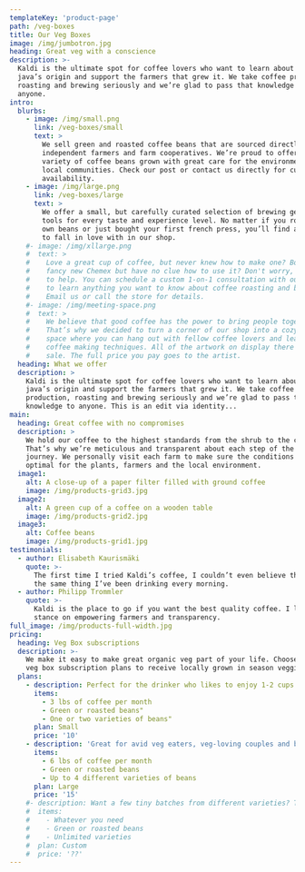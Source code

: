 ```yaml
---
templateKey: 'product-page'
path: /veg-boxes
title: Our Veg Boxes
image: /img/jumbotron.jpg
heading: Great veg with a conscience
description: >-
  Kaldi is the ultimate spot for coffee lovers who want to learn about their
  java’s origin and support the farmers that grew it. We take coffee production,
  roasting and brewing seriously and we’re glad to pass that knowledge to
  anyone.
intro:
  blurbs:
    - image: /img/small.png
      link: /veg-boxes/small
      text: >
        We sell green and roasted coffee beans that are sourced directly from
        independent farmers and farm cooperatives. We’re proud to offer a
        variety of coffee beans grown with great care for the environment and
        local communities. Check our post or contact us directly for current
        availability.
    - image: /img/large.png
      link: /veg-boxes/large
      text: >
        We offer a small, but carefully curated selection of brewing gear and
        tools for every taste and experience level. No matter if you roast your
        own beans or just bought your first french press, you’ll find a gadget
        to fall in love with in our shop.
    #- image: /img/xllarge.png
    #  text: >
    #    Love a great cup of coffee, but never knew how to make one? Bought a
    #    fancy new Chemex but have no clue how to use it? Don't worry, we’re here
    #    to help. You can schedule a custom 1-on-1 consultation with our baristas
    #    to learn anything you want to know about coffee roasting and brewing.
    #    Email us or call the store for details.
    #- image: /img/meeting-space.png
    #  text: >
    #    We believe that good coffee has the power to bring people together.
    #    That’s why we decided to turn a corner of our shop into a cozy meeting
    #    space where you can hang out with fellow coffee lovers and learn about
    #    coffee making techniques. All of the artwork on display there is for
    #    sale. The full price you pay goes to the artist.
  heading: What we offer
  description: >
    Kaldi is the ultimate spot for coffee lovers who want to learn about their
    java’s origin and support the farmers that grew it. We take coffee
    production, roasting and brewing seriously and we’re glad to pass that
    knowledge to anyone. This is an edit via identity...
main:
  heading: Great coffee with no compromises
  description: >
    We hold our coffee to the highest standards from the shrub to the cup.
    That’s why we’re meticulous and transparent about each step of the coffee’s
    journey. We personally visit each farm to make sure the conditions are
    optimal for the plants, farmers and the local environment.
  image1:
    alt: A close-up of a paper filter filled with ground coffee
    image: /img/products-grid3.jpg
  image2:
    alt: A green cup of a coffee on a wooden table
    image: /img/products-grid2.jpg
  image3:
    alt: Coffee beans
    image: /img/products-grid1.jpg
testimonials:
  - author: Elisabeth Kaurismäki
    quote: >-
      The first time I tried Kaldi’s coffee, I couldn’t even believe that was
      the same thing I’ve been drinking every morning.
  - author: Philipp Trommler
    quote: >-
      Kaldi is the place to go if you want the best quality coffee. I love their
      stance on empowering farmers and transparency.
full_image: /img/products-full-width.jpg
pricing:
  heading: Veg Box subscriptions
  description: >-
    We make it easy to make great organic veg part of your life. Choose one of our
    veg box subscription plans to receive locally grown in season veggies to your doorstep each week. Contact us for more details and payment info.
  plans:
    - description: Perfect for the drinker who likes to enjoy 1-2 cups per day.
      items:
        - 3 lbs of coffee per month
        - Green or roasted beans"
        - One or two varieties of beans"
      plan: Small
      price: '10'
    - description: 'Great for avid veg eaters, veg-loving couples and bigger crowds'
      items:
        - 6 lbs of coffee per month
        - Green or roasted beans
        - Up to 4 different varieties of beans
      plan: Large
      price: '15'
    #- description: Want a few tiny batches from different varieties? Try our custom plan
    #  items:
    #    - Whatever you need
    #    - Green or roasted beans
    #    - Unlimited varieties
    #  plan: Custom
    #  price: '??'
---
```

